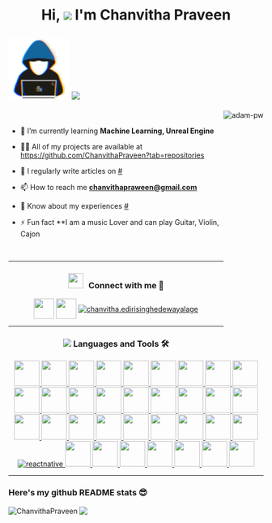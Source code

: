 <h1 align="center"><b>Hi, </b><img src="https://media.giphy.com/media/hvRJCLFzcasrR4ia7z/giphy.gif" width="35"><b> I'm Chanvitha Praveen </b></h1>

## <picture><img src = "https://github.com/0xAbdulKhalid/0xAbdulKhalid/raw/main/assets/mdImages/about_me.gif" width = 120px></picture> <a href="https://github.com/DenverCoder1/readme-typing-svg"><img src="https://readme-typing-svg.herokuapp.com?font=Time+New+Roman&color=cyan&size=25&center=false&vCenter=false&width=600&height=100&lines=Thank+You+for+Reach+out+Me..&hearts;++;Self-taught+Developer,;Team-Player,;Computer+Engineering+Student,;Active+Learner/Researcher,;Nature+Lover..<3"></a>


<p><img align="right" src="https://github.com/Adam-pw/Adam-pw/blob/main/animation_500_kxa883sd.gif" alt="adam-pw" height="450"/></p>

<br/>

- 🌱 I’m currently learning **Machine Learning, Unreal Engine**

- 👨‍💻 All of my projects are available at https://github.com/ChanvithaPraveen?tab=repositories

- 📝 I regularly write articles on [#](#)

- 📫 How to reach me **chanvithapraween@gmail.com**

- 📄 Know about my experiences [#](#)

- ⚡ Fun fact **I am a music Lover and can play Guitar, Violin, Cajon

<br/>

---

<h3 align="center" > <img src="https://media.giphy.com/media/iY8CRBdQXODJSCERIr/giphy.gif" width="30" height="30" style="margin-right: 10px;">Connect with me 🤝 </h3>

<p align="center">
<a href="https://twitter.com/chanvithap" target="blank"><img align="center" src="https://skillicons.dev/icons?i=twitter alt="chanvithap" height="40" width="40"/></a>
<a href="https://linkedin.com/in/chanvitha-praveen" target="blank"><img align="center" src="https://skillicons.dev/icons?i=linkedin alt="chanvitha-praveen" height="40" width="40" /></a>
<a href="https://fb.com/chanvitha.edirisinghedewayalage" target="blank"><img align="center" src="https://raw.githubusercontent.com/rahuldkjain/github-profile-readme-generator/master/src/images/icons/Social/facebook.svg" alt="chanvitha.edirisinghedewayalage" height="40" width="40" /></a>
</p>

--- 

<h3 align="center"> <img src = "https://github.com/7oSkaaa/7oSkaaa/blob/main/Images/Programming_Languages.gif?raw=true" width = 20px>  </picture>Languages and Tools 🛠️</h3>
<p align="center"> <a href="https://developer.android.com" target="_blank" rel="noreferrer"> <img src="https://skillicons.dev/icons?i=androidstudio alt="android" width="50" height="50"/> </a> <a href="https://aws.amazon.com" target="_blank" rel="noreferrer"> <img src="https://skillicons.dev/icons?i=aws alt="aws" width="50" height="50"/> </a> <a href="https://getbootstrap.com" target="_blank" rel="noreferrer"> <img src="https://skillicons.dev/icons?i=bootstrap alt="bootstrap" width="50" height="50"/> </a> <a href="https://www.cprogramming.com/" target="_blank" rel="noreferrer"> <img src="https://skillicons.dev/icons?i=c alt="c" width="50" height="50"/> </a> <a href="https://www.w3schools.com/cpp/" target="_blank" rel="noreferrer"> <img src="https://skillicons.dev/icons?i=cpp alt="cpp" width="50" height="50"/> </a> <a href="https://www.w3schools.com/css/" target="_blank" rel="noreferrer"> <img src="https://skillicons.dev/icons?i=css alt="css3" width="50" height="50"/> </a> <a href="https://dart.dev" target="_blank" rel="noreferrer"> <img src="https://skillicons.dev/icons?i=dart alt="dart" width="50" height="50"/> </a> <a href="https://www.docker.com/" target="_blank" rel="noreferrer"> <img src="https://skillicons.dev/icons?i=docker alt="docker" width="50" height="50"/> </a> <a href="https://expressjs.com" target="_blank" rel="noreferrer"> <img src="https://skillicons.dev/icons?i=express alt="express" width="50" height="50"/> </a> <a href="https://www.figma.com/" target="_blank" rel="noreferrer"> <img src="https://skillicons.dev/icons?i=figma alt="figma" width="50" height="50"/> </a> <a href="https://flutter.dev" target="_blank" rel="noreferrer"> <img src="https://skillicons.dev/icons?i=flutter alt="flutter" width="50" height="50"/> </a> <a href="https://git-scm.com/" target="_blank" rel="noreferrer"> <img src="https://skillicons.dev/icons?i=git alt="git" width="50" height="50"/> </a> <a href="https://www.w3.org/html/" target="_blank" rel="noreferrer"> <img src="https://skillicons.dev/icons?i=html alt="html5" width="50" height="50"/> </a> <a href="https://www.adobe.com/in/products/illustrator.html" target="_blank" rel="noreferrer"> <img src="https://skillicons.dev/icons?i=ai alt="illustrator" width="50" height="50"/> </a> <a href="https://www.java.com" target="_blank" rel="noreferrer"> <img src="https://skillicons.dev/icons?i=java alt="java" width="50" height="50"/> </a> <a href="https://developer.mozilla.org/en-US/docs/Web/JavaScript" target="_blank" rel="noreferrer"> <img src="https://skillicons.dev/icons?i=js alt="javascript" width="50" height="50"/> </a> <a href="https://www.jenkins.io" target="_blank" rel="noreferrer"> <img src="https://skillicons.dev/icons?i=jenkins alt="jenkins" width="50" height=50"/> </a> <a href="https://www.linux.org/" target="_blank" rel="noreferrer"> <img src="https://skillicons.dev/icons?i=linux alt="linux" width="50" height="50"/> </a> <a href="https://www.mongodb.com/" target="_blank" rel="noreferrer"> <img src="https://skillicons.dev/icons?i=mongodb alt="mongodb" width="50" height="50"/> </a> <a href="https://www.mysql.com/" target="_blank" rel="noreferrer"><img src="https://skillicons.dev/icons?i=mysql alt="mysql" width="50" height="50"/> </a> <a href="https://nodejs.org" target="_blank" rel="noreferrer"> <img src="https://skillicons.dev/icons?i=nodejs alt="nodejs" width="50" height="50"/> </a> <a href="https://opencv.org/" target="_blank" rel="noreferrer"> <img src="https://skillicons.dev/icons?i=opencv alt="opencv" width="50" height="50"/> </a> <a href="https://www.photoshop.com/en" target="_blank" rel="noreferrer"> <img src="https://skillicons.dev/icons?i=ps alt="photoshop" width="50" height="50"/> </a> <a href="https://www.php.net" target="_blank" rel="noreferrer"> <img src="https://skillicons.dev/icons?i=php alt="php" width="50" height="50"/> </a> <a href="https://www.python.org" target="_blank" rel="noreferrer"> <img src="https://skillicons.dev/icons?i=python alt="python" width="50" height="50"/> </a> <a href="https://pytorch.org/" target="_blank" rel="noreferrer"> <img src="https://skillicons.dev/icons?i=pytorch alt="pytorch" width="50" height="50"/> </a> <a href="https://reactjs.org/" target="_blank" rel="noreferrer"> <img src="https://skillicons.dev/icons?i=react alt="react" width="50" height="50"/> </a> <a href="https://reactnative.dev/" target="_blank" rel="noreferrer"> <img src="https://reactnative.dev/img/header_logo.svg" alt="reactnative" width="50" height="50"/> </a> <a href="https://www.selenium.dev" target="_blank" rel="noreferrer"> <img src="https://skillicons.dev/icons?i=selenium alt="selenium" width="50" height="50"/> </a> <a href="https://www.sqlite.org/" target="_blank" rel="noreferrer"> <img src="https://skillicons.dev/icons?i=sqlite alt="sqlite" width="50" height="50"/> </a> <a href="https://tailwindcss.com/" target="_blank" rel="noreferrer"> <img src="https://skillicons.dev/icons?i=tailwind alt="tailwind" width="50" height="50"/> </a> <a href="https://www.tensorflow.org" target="_blank" rel="noreferrer"> <img src="https://skillicons.dev/icons?i=tensorflow alt="tensorflow" width="50" height="50"/> </a> <a href="https://www.typescriptlang.org/" target="_blank" rel="noreferrer"> <img src="https://skillicons.dev/icons?i=typescript alt="typescript" width="50" height="50"/> </a> <a href="https://unrealengine.com/" target="_blank" rel="noreferrer"> <img src="https://skillicons.dev/icons?i=unreal alt="unreal" width="50" height="50"/> </a> <a href="https://www.adobe.com/products/xd.html" target="_blank" rel="noreferrer"> <img src="https://skillicons.dev/icons?i=xd alt="xd" width="50" height="50"/> </a> </p>

--- 

### Here's my github README stats 😎

<p><img align="center" width="505" src="https://github-readme-streak-stats.herokuapp.com/?user=ChanvithaPraveen" alt="ChanvithaPraveen" />
<img align="center" width="500" src="https://github-readme-stats.vercel.app/api?username=ChanvithaPraveen&theme=algolia&show_icons=true&bg_color=transparent&title_color=navy&text_color=black" /></p>

